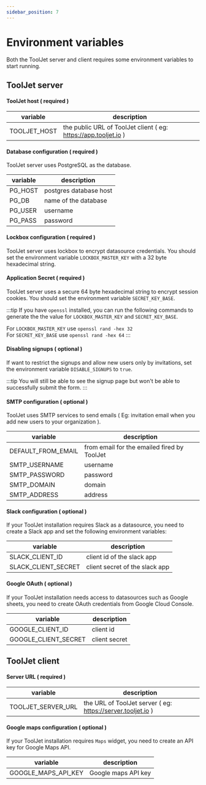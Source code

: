 ```yaml
---
sidebar_position: 7
---
```


# Environment variables   

Both the ToolJet server and client requires some environment variables to start running.

## ToolJet server

#### ToolJet host ( required )

| variable      | description |
| ----------- | ----------- | 
| TOOLJET_HOST | the public URL of ToolJet client ( eg: https://app.tooljet.io ) |



#### Database configuration ( required )

ToolJet server uses PostgreSQL as the database. 

| variable      | description |
| ----------- | ----------- | 
| PG_HOST      | postgres database host |
| PG_DB      | name of the database       |
| PG_USER      | username |
| PG_PASS      | password       |

#### Lockbox configuration ( required )
ToolJet server uses lockbox to encrypt datasource credentials. You should set the environment variable `LOCKBOX_MASTER_KEY` with a 32 byte hexadecimal string.


#### Application Secret ( required )
ToolJet server uses a secure 64 byte hexadecimal string to encrypt session cookies. You should set the environment variable `SECRET_KEY_BASE`.


:::tip
If you have `openssl` installed, you can run the following commands to generate the the value for `LOCKBOX_MASTER_KEY` and `SECRET_KEY_BASE`.     

For `LOCKBOX_MASTER_KEY` use `openssl rand -hex 32`   
For `SECRET_KEY_BASE` use `openssl rand -hex 64`
:::


#### Disabling signups ( optional )

If want to restrict the signups and allow new users only by invitations, set the environment variable `DISABLE_SIGNUPS` to `true`. 

:::tip
You will still be able to see the signup page but won't be able to successfully submit the form.
:::


#### SMTP configuration ( optional )

ToolJet uses SMTP services to send emails ( Eg: invitation email when you add new users to your organization ). 

| variable      | description |
| ----------- | ----------- | 
| DEFAULT_FROM_EMAIL      | from email for the emailed fired by ToolJet  |
| SMTP_USERNAME      | username  |
| SMTP_PASSWORD      | password  |
| SMTP_DOMAIN      | domain   |
| SMTP_ADDRESS      | address  |

#### Slack configuration ( optional )

If your ToolJet installation requires Slack as a datasource, you need to create a Slack app and set the following environment variables: 

| variable      | description |
| ----------- | ----------- | 
| SLACK_CLIENT_ID      | client id of the slack app |
| SLACK_CLIENT_SECRET      | client secret of the slack app |

#### Google OAuth ( optional )

If your ToolJet installation needs access to datasources such as Google sheets, you need to create OAuth credentials from Google Cloud Console. 

| variable      | description |
| ----------- | ----------- | 
| GOOGLE_CLIENT_ID      | client id |
| GOOGLE_CLIENT_SECRET      | client secret |

## ToolJet client 

#### Server URL ( required )

| variable      | description |
| ----------- | ----------- | 
| TOOLJET_SERVER_URL | the URL of ToolJet server ( eg: https://server.tooljet.io ) |


#### Google maps configuration ( optional )

If your ToolJet installation requires `Maps` widget, you need to create an API key for Google Maps API. 

| variable      | description |
| ----------- | ----------- | 
| GOOGLE_MAPS_API_KEY | Google maps API key |
